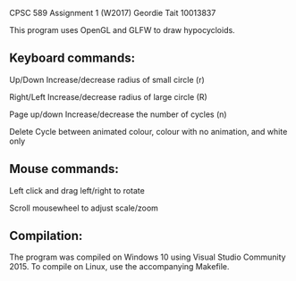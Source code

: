 
CPSC 589 Assignment 1 (W2017)
Geordie Tait 10013837

This program uses OpenGL and GLFW to draw hypocycloids.

Keyboard commands:
-----------------

Up/Down			Increase/decrease radius of small circle (r)

Right/Left		Increase/decrease radius of large circle (R)

Page up/down	Increase/decrease the number of cycles (n)

Delete			Cycle between animated colour, colour with
                no animation, and white only


Mouse commands:
--------------

Left click and drag left/right to rotate

Scroll mousewheel to adjust scale/zoom


Compilation:
-----------

The program was compiled on Windows 10 using Visual Studio Community 2015.
To compile on Linux, use the accompanying Makefile.
